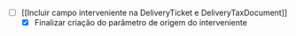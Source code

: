 
- [ ] [[Incluir campo interveniente na DeliveryTicket e DeliveryTaxDocument]]
	- [x] Finalizar criação do parâmetro de origem do interveniente
